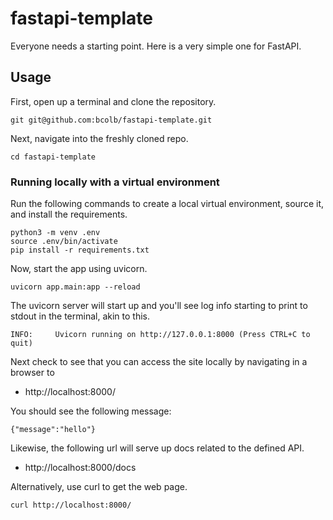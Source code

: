 # fastapi-template

Everyone needs a starting point. Here is a very simple one for FastAPI.

## Usage

First, open up a terminal and clone the repository.

```
git git@github.com:bcolb/fastapi-template.git
```

Next, navigate into the freshly cloned repo.

```
cd fastapi-template
```

### Running locally with a virtual environment

Run the following commands to create a local virtual environment, source it, and install the requirements.

```
python3 -m venv .env
source .env/bin/activate
pip install -r requirements.txt
```

Now, start the app using uvicorn.

```
uvicorn app.main:app --reload 
```

The uvicorn server will start up and you'll see log info starting to print to stdout in the terminal, akin to this.

```
INFO:     Uvicorn running on http://127.0.0.1:8000 (Press CTRL+C to quit)
```

Next check to see that you can access the site locally by navigating in a browser to 
- http://localhost:8000/

You should see the following message:

```
{"message":"hello"}
```

Likewise, the following url will serve up docs related to the defined API.
- http://localhost:8000/docs


Alternatively, use curl to get the web page.

```
curl http://localhost:8000/
```
